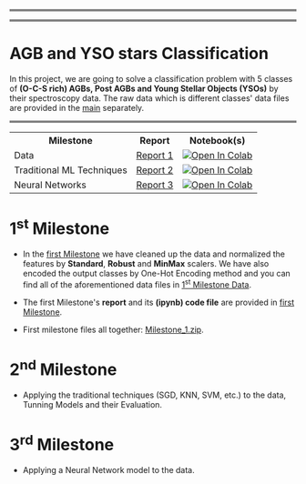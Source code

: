 <hr style="height:4px;border-width:0;color:gray;background-color:gray">
<hr style="height:4px;border-width:0;color:gray;background-color:gray">

# AGB and YSO stars Classification

In this project, we are going to solve a classification problem with 5 classes of **(O-C-S rich) AGBs, Post AGBs and Young Stellar Objects (YSOs)** by their spectroscopy data.
The raw data which is different classes' data files are provided in the [main](https://github.com/Amirosein/AGB-stars-ML-project/tree/main) separately. 

<hr style="height:4px;border-width:0;color:gray;background-color:gray">

<table>
  <tr>
    <th>Milestone</th>
    <th>Report</th>
    <th>Notebook(s)</th>
  </tr>
  <tr>    
    <td>Data</td>
    <td><a href="https://github.com/Amirosein/AGB-stars-ML-project/blob/main/Milestone1/ML_report_1.pdf">Report 1</a></td>
    <td><a href="https://colab.research.google.com/github/Amirosein/AGB-stars-ML-project/blob/main/Milestone1/AGB_Project_1.ipynb">
  <img src="https://colab.research.google.com/assets/colab-badge.svg" alt="Open In Colab"/></a></td>
  </tr>
  <tr>
    <td>Traditional ML Techniques</td>
    <td><a href="https://github.com/Amirosein/AGB-stars-ML-project/blob/main/Milestone2/report_phase_2.pdf">Report 2</a></td>
    <td><a href="https://colab.research.google.com/github/Amirosein/AGB-stars-ML-project/blob/main/Milestone2/AGB_Project_2.ipynb">
  <img src="https://colab.research.google.com/assets/colab-badge.svg" alt="Open In Colab"/></a></td>
  </tr>
  <tr>
    <td>Neural Networks</td>
    <td><a href="https://github.com/Amirosein/AGB-stars-ML-project/blob/main/Milestone3/ML_report_3.pdf">Report 3</a></td>
    <td><a href="https://colab.research.google.com/github/Amirosein/AGB-stars-ML-project/blob/main/Milestone3/AGB_Project_3.ipynb">
  <img src="https://colab.research.google.com/assets/colab-badge.svg" alt="Open In Colab"/></a></td>
  </tr>
</table>

<h1>1<sup>st</sup> Milestone</h1> 

* In the [first Milestone](https://github.com/Amirosein/AGB-stars-ML-project/tree/main/Milestone1) we have cleaned up the data and normalized the features by **Standard**, **Robust** and **MinMax** scalers. We have also encoded the output classes by One-Hot Encoding method and you can find all of the aforementioned data files in [1<sup>st</sup> Milestone Data](https://github.com/Amirosein/AGB-stars-ML-project/tree/main/Milestone1/data).

* The first Milestone's **report** and its **(ipynb) code file** are provided in [first Milestone](https://github.com/Amirosein/AGB-stars-ML-project/tree/main/Milestone1). 

* First milestone files all together: [Milestone_1.zip](https://github.com/Amirosein/AGB-stars-ML-project/blob/main/Milestone1_data.rar).



<h1>2<sup>nd</sup> Milestone</h1>

* Applying the traditional techniques (SGD, KNN, SVM, etc.) to the data, Tunning Models and their Evaluation.


<h1>3<sup>rd</sup> Milestone</h1>

* Applying a Neural Network model to the data.

<h1></h1>

